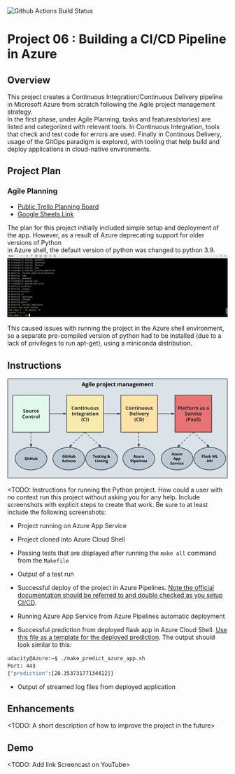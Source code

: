![Github Actions Build Status](https://github.com/MortalKommit/DE06_devops_pipeline/actions/workflows/actions.yml/badge.svg)

# Project 06 : Building a CI/CD Pipeline in Azure

## Overview

This project creates a Continuous Integration/Continuous Delivery pipeline in Microsoft Azure from scratch following the Agile project management strategy.  
In the first phase, under Agile Planning, tasks and features(stories) are listed and categorized with relevant tools.
In Continuous Integration, tools that check and test code for errors are used.
Finally in Continous Delivery, usage of the GitOps paradigm is explored, with tooling that help build and deploy applications in cloud-native environments.


## Project Plan

### Agile Planning
* [Public Trello Planning Board](https://trello.com/b/kMLggxDk/data-engineer-project-6-ci-cd-pipeline-in-azure)
* [Google Sheets Link](https://docs.google.com/spreadsheets/d/1T-81GkagNErgDYWhceByO3krUganOfq5i20evQmcKzU/edit?usp=sharing)

The plan for this project initially included simple setup and deployment of the app. However, as a result of Azure deprecating support for older versions of Python  
in Azure shell, the default version of python was changed to python 3.9.
![Python 3.9 Screen](images/azure-shell-python.png)

This caused issues with running the project in the Azure shell environment, so a separate pre-compiled version of python had to be installed (due to a lack of privileges to run apt-get), using a miniconda distribution.

## Instructions

![Basic Architecture Diagram](images/building-a-ci-cd-pipeline.png)

<TODO:  Instructions for running the Python project.  How could a user with no context run this project without asking you for any help.  Include screenshots with explicit steps to create that work. Be sure to at least include the following screenshots:

* Project running on Azure App Service

* Project cloned into Azure Cloud Shell

* Passing tests that are displayed after running the `make all` command from the `Makefile`

* Output of a test run

* Successful deploy of the project in Azure Pipelines.  [Note the official documentation should be referred to and double checked as you setup CI/CD](https://docs.microsoft.com/en-us/azure/devops/pipelines/ecosystems/python-webapp?view=azure-devops).

* Running Azure App Service from Azure Pipelines automatic deployment

* Successful prediction from deployed flask app in Azure Cloud Shell.  [Use this file as a template for the deployed prediction](https://github.com/udacity/nd082-Azure-Cloud-DevOps-Starter-Code/blob/master/C2-AgileDevelopmentwithAzure/project/starter_files/flask-sklearn/make_predict_azure_app.sh).
The output should look similar to this:

```bash
udacity@Azure:~$ ./make_predict_azure_app.sh
Port: 443
{"prediction":[20.35373177134412]}
```

* Output of streamed log files from deployed application

> 

## Enhancements

<TODO: A short description of how to improve the project in the future>

## Demo 

<TODO: Add link Screencast on YouTube>


